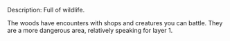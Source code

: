Description: Full of wildlife.

The woods have encounters with shops and creatures you can battle. They are a more dangerous area, relatively speaking for layer 1.